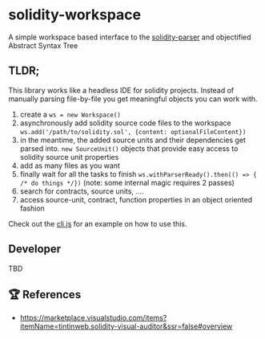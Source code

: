 # solidity-workspace

A simple workspace based interface to the [solidity-parser](https://github.com/solidity-parser/parser) and objectified Abstract Syntax Tree

## TLDR;

This library works like a headless IDE for solidity projects. Instead of manually parsing file-by-file you get meaningful objects you can work with. 

1. create a `ws = new Workspace()`
2. asynchronously add solidity source code files to the workspace `ws.add('/path/to/solidity.sol', {content: optionalFileContent})`
3. in the meantime, the added source units and their dependencies get parsed into. `new SourceUnit()` objects that provide easy access to solidity source unit properties
4. add as many files as you want
5. finally wait for all the tasks to finish `ws.withParserReady().then(() => { /* do things */})` (note: some internal magic requires 2 passes)
6. search for contracts, source units, ....
7. access source-unit, contract, function properties in an object oriented fashion


Check out the [cli.js](./src/cli.js) for an example on how to use this.


## Developer

TBD


## 🏆 References

- https://marketplace.visualstudio.com/items?itemName=tintinweb.solidity-visual-auditor&ssr=false#overview
